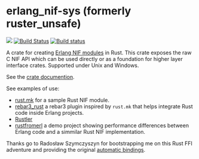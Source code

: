 # erlang_nif-sys (formerly ruster_unsafe)
[![](http://meritbadge.herokuapp.com/erlang_nif-sys)](https://crates.io/crates/erlang_nif-sys)
[![Build Status](https://travis-ci.org/goertzenator/erlang_nif-sys.svg?branch=master)](https://travis-ci.org/goertzenator/erlang_nif-sys)
[![Build status](https://ci.appveyor.com/api/projects/status/rssa03e29mxou4hv/branch/master?svg=true)](https://ci.appveyor.com/project/goertzenator/erlang-nif-sys/branch/master)

A crate for creating [Erlang NIF modules](http://www.erlang.org/doc/man/erl_nif.html) in Rust.  This crate exposes the raw C NIF API which can be used directly or as a foundation for higher layer interface crates.  Supported under Unix and Windows.

See the [crate documention](http://goertzenator.github.io/erlang_nif-sys/erlang_nif_sys/index.html).

See examples of use:
 - [rust.mk](https://github.com/goertzenator/rust.mk) for a sample Rust NIF module.
 - [rebar3_rust](https://github.com/sdwolf/rebar3_rust) a rebar3 plugin inspired by `rust.mk` that helps integrate Rust code inside Erlang projects.
 - [Rustler](https://github.com/hansihe/Rustler)
 - [rustfromerl](https://github.com/sdwolf/rustfromerl) a demo project showing performance differences between Erlang code and a simmilar Rust NIF implementation.

Thanks go to Radosław Szymczyszyn for bootstrapping me on this Rust FFI adventure and providing the original [automatic bindings](https://github.com/lavrin/erlang-rust-nif/blob/master/rust_src/src/c.rs).
